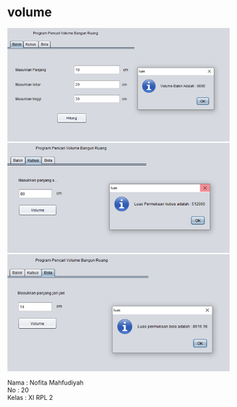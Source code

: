# volume

![ScreenShot](https://github.com/nofitaaaa/volume/blob/master/1.PNG)
![ScreenShot](https://github.com/nofitaaaa/volume/blob/master/2.PNG)
![ScreenShot](https://github.com/nofitaaaa/volume/blob/master/3.PNG)

Nama  : Nofita Mahfudiyah <br>
No  : 20 <br>
Kelas : XI RPL 2 
